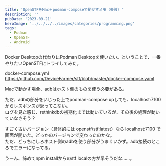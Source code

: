 ```yaml
---
title: 'OpenSTFをMac＋podman-composeで動かすメモ（失敗）'
description: ''
pubDate: '2023-09-21'
heroImage: '../../../../images/categories/programming.png'
tags:
  - Podman
  - OpenSTF
  - Android
---
```


Docker Desktopの代わりにPodman Desktopを使いたい。ということで、一番やりたいOpenSTFにトライしてみた。

docker-compose.yml  
https://github.com/DeviceFarmer/stf/blob/master/docker-compose.yaml

Macで動かす場合、adbはホスト側のものを使う必要がある。

ただ、adbの部分をいじった上でpodman-compose upしても、localhost:7100からレスポンスが返ってこない。  
ログを見た感じ、rethinkdbの初期化までは動いているが、その後の処理が動いていなさそう？

すごく古いパージョン（具体的には openstf/stf:latest）なら localhost:7100 で画面が開いた。どっかのバージョンで変わったのかな。  
ただ、どっちにしろホスト側のadbを使う部分がうまくいかず。adb接続のところでエラーになってる。

うーん、諦めてnpm installからのstf localの方が早そうだな……。
